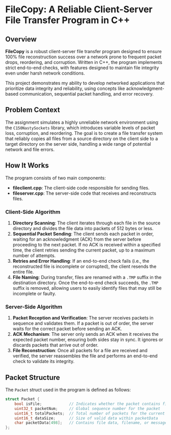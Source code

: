 # FileCopy: A Reliable Client-Server File Transfer Program in C++

## Overview
**FileCopy** is a robust client-server file transfer program designed to ensure 100% file reconstruction success over a network prone to frequent packet drops, reordering, and corruption. Written in C++, the program implements strict end-to-end checks, with features designed to maintain file integrity even under harsh network conditions.

This project demonstrates my ability to develop networked applications that prioritize data integrity and reliability, using concepts like acknowledgment-based communication, sequential packet handling, and error recovery.

## Problem Context
The assignment simulates a highly unreliable network environment using the `C150NastySockets` library, which introduces variable levels of packet loss, corruption, and reordering. The goal is to create a file transfer system that reliably copies all files from a source directory on the client side to a target directory on the server side, handling a wide range of potential network and file errors.

## How It Works
The program consists of two main components:
- **fileclient.cpp**: The client-side code responsible for sending files.
- **fileserver.cpp**: The server-side code that receives and reconstructs files.

### Client-Side Algorithm
1. **Directory Scanning**: The client iterates through each file in the source directory and divides the file data into packets of 512 bytes or less.
2. **Sequential Packet Sending**: The client sends each packet in order, waiting for an acknowledgment (ACK) from the server before proceeding to the next packet. If no ACK is received within a specified time, the client retries sending the current packet, up to a maximum number of attempts.
3. **Retries and Error Handling**: If an end-to-end check fails (i.e., the reconstructed file is incomplete or corrupted), the client resends the entire file.
4. **File Naming**: During transfer, files are renamed with a `.TMP` suffix in the destination directory. Once the end-to-end check succeeds, the `.TMP` suffix is removed, allowing users to easily identify files that may still be incomplete or faulty.

### Server-Side Algorithm
1. **Packet Reception and Verification**: The server receives packets in sequence and validates them. If a packet is out of order, the server waits for the correct packet before sending an ACK.
2. **ACK Mechanism**: The server only sends an ACK when it receives the expected packet number, ensuring both sides stay in sync. It ignores or discards packets that arrive out of order.
3. **File Reconstruction**: Once all packets for a file are received and verified, the server reassembles the file and performs an end-to-end check to validate its integrity.

## Packet Structure
The `Packet` struct used in the program is defined as follows:
```cpp
struct Packet {
    bool isFile;            // Indicates whether the packet contains file data or a message
    uint32_t packetNum;     // Global sequence number for the packet
    uint16_t totalPackets;  // Total number of packets for the current file or operation
    uint16_t dataSize;      // Size of valid data within packetData
    char packetData[498];   // Contains file data, filename, or message
};
